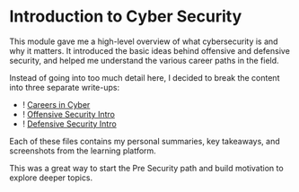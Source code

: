 # Introduction to Cyber Security

This module gave me a high-level overview of what cybersecurity is and why it matters. It introduced the basic ideas behind offensive and defensive security, and helped me understand the various career paths in the field.

Instead of going into too much detail here, I decided to break the content into three separate write-ups:

- ! [Careers in Cyber](https://github.com/user-attachments/assets/dd1dd269-e4d8-4ddc-8841-abe40a45188c)
- ! [Offensive Security Intro](https://github.com/user-attachments/assets/a5935732-92d1-47df-94cd-65ec0e58f943)
- ! [Defensive Security Intro](https://github.com/user-attachments/assets/b19c449b-49fc-4e61-af56-6cdf9c7d3613)

Each of these files contains my personal summaries, key takeaways, and screenshots from the learning platform.

This was a great way to start the Pre Security path and build motivation to explore deeper topics.

